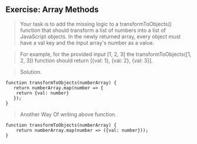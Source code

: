 ## Exercise: Array Methods
> Your task is to add the missing logic to a transformToObjects() function that should transform a list of numbers into a list of JavaScript objects. In the newly returned array, every object must have a val key and the input array's number as a value.

> For example, for the provided input [1, 2, 3] the transformToObjects([1, 2, 3]) function should return [{val: 1}, {val: 2}, {val: 3}].

> Solution.
```
function transformToObjects(numberArray) {
   return numberArray.map(number => {
    return {val: number}
   });
}
```
> Another Way Of writing above function.
```
function transformToObjects(numberArray) {
    return numberArray.map(number => ({val: number}));
}
```